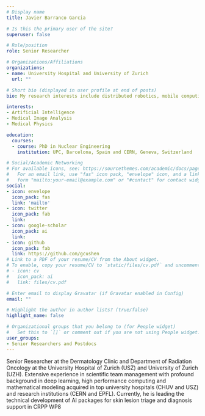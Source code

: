 ```yaml
---
# Display name
title: Javier Barranco Garcia

# Is this the primary user of the site?
superuser: false

# Role/position
role: Senior Researcher 

# Organizations/Affiliations
organizations:
- name: University Hospital and University of Zurich
  url: ""

# Short bio (displayed in user profile at end of posts)
bio: My research interests include distributed robotics, mobile computing and programmable matter.

interests:
- Artificial Intelligence
- Medical Image Analysis 
- Medical Physics

education:
  courses:
  - course: PhD in Nuclear Engineering
    institution: UPC, Barcelona, Spain and CERN, Geneva, Switzerland

# Social/Academic Networking
# For available icons, see: https://sourcethemes.com/academic/docs/page-builder/#icons
#   For an email link, use "fas" icon pack, "envelope" icon, and a link in the
#   form "mailto:your-email@example.com" or "#contact" for contact widget.
social:
- icon: envelope
  icon_pack: fas
  link: 'mailto'
- icon: twitter
  icon_pack: fab
  link: 
- icon: google-scholar
  icon_pack: ai
  link: 
- icon: github
  icon_pack: fab
  link: https://github.com/gcushen
# Link to a PDF of your resume/CV from the About widget.
# To enable, copy your resume/CV to `static/files/cv.pdf` and uncomment the lines below.
# - icon: cv
#   icon_pack: ai
#   link: files/cv.pdf

# Enter email to display Gravatar (if Gravatar enabled in Config)
email: ""

# Highlight the author in author lists? (true/false)
highlight_name: false

# Organizational groups that you belong to (for People widget)
#   Set this to `[]` or comment out if you are not using People widget.
user_groups:
- Senior Researchers and Postdocs
---
```

Senior Researcher at the Dermatology Clinic and Department of Radiation Oncology at the University Hospital of Zurich (USZ) and University of Zurich (UZH). Extensive experience in scientific team management with profound background in deep learning, high performance computing and mathematical modeling acquired in top university hospitals (CHUV and USZ) and research institutions (CERN and EPFL). Currently, he is leading the technical development of AI packages for skin lesion triage and diagnosis support in CRPP WP8


